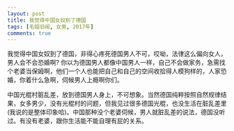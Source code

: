 ```yaml
---
layout: post
title: 我觉得中国女奴到了德国
tags: [毛姐旧闻, 女男, 2017年]
comments: true
---
```


我觉得中国女奴到了德国，非得心疼死德国男人不可，哎呦，法律这么偏向女人，男人会不会恐婚啊? 你以为德国男人都像中国男人一样，自己不会做家务，急需找个老婆当保姆啊，他们一个人也能把自己和自己的空间收拾得人模狗样的，人家恐婚，你着什么急啊，伺候男人上瘾啊你们。

中国光棍村脏乱差，放到德国男人身上，不可想象。当然德国纯粹按照自然规律结果，女多男少，没有光棍村的问题，但我见过很多德国光棍，也没生活在脏乱差里(我说的是整体印象哈)。中国那种没个老婆伺候，男人就脏乱差的说法，德国没听过。有没有老婆，跟你生活能不能自理有屁的关系。
